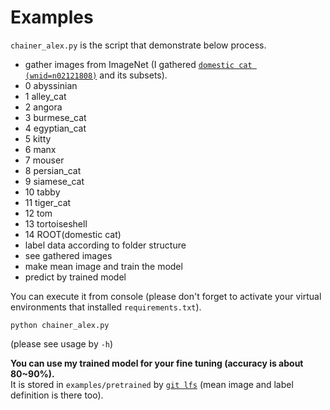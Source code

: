 # Examples

`chainer_alex.py` is the script that demonstrate below process.

* gather images from ImageNet (I gathered [`domestic cat (wnid=n02121808)`](http://image-net.org/explore?wnid=n02121808) and its subsets).
 * 0 abyssinian
 * 1 alley_cat
 * 2 angora
 * 3 burmese_cat
 * 4 egyptian_cat
 * 5 kitty
 * 6 manx
 * 7 mouser
 * 8 persian_cat
 * 9 siamese_cat
 * 10 tabby
 * 11 tiger_cat
 * 12 tom
 * 13 tortoiseshell
 * 14 ROOT(domestic cat)
* label data according to folder structure
* see gathered images
* make mean image and train the model
* predict by trained model

You can execute it from console (please don't forget to activate your virtual environments that installed `requirements.txt`).

`python chainer_alex.py`

(please see usage by `-h`)

**You can use my trained model for your fine tuning (accuracy is about 80~90%).**  
It is stored in `examples/pretrained` by [`git lfs`](https://git-lfs.github.com/) (mean image and label definition is there too).
